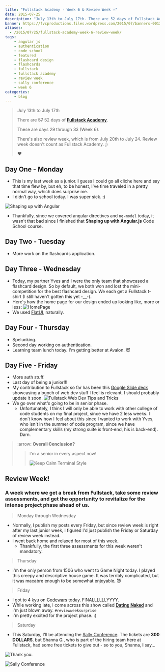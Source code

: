 ```yaml
---
title: "Fullstack Academy - Week 6 & Review Week 🃏"
date: 2015-07-25
description: "July 13th to July 17th. There are 52 days of Fullstack Academy. These are days 29 through 33 (Week 6). There's also review week, which is from July 20th to July 24. Review week doesn't count as Fullstack Academy. ❤️"
banner: https://fvcproductions.files.wordpress.com/2015/07/banners-0013.jpg
aliases:
  - /2015/07/25/fullstack-academy-week-6-review-week/
tags:
    - angular js
    - authentication
    - code school
    - featured
    - flashcard design
    - flashcards
    - fullstack
    - fullstack academy
    - review week
    - sally conference
    - week 6
categories:
    - blog
---
```


> July 13th to July 17th
>
> There are ~~57~~ 52 days of [**Fullstack Academy**](https://www.fullstackacademy.com).
>
> These are days 29 through 33 (Week 6).
>
> There's also review week, which is from July 20th to July 24. Review week doesn't count as Fullstack Academy. ;)
>
> ❤️

## Day One - Monday

- This is my last week as a junior. I guess I could go all cliche here and say that time flew by, but eh, to be honest, I've time traveled in a pretty normal way, which does surprise me.
- I didn't go to school today. I was super sick. :(

![Shaping up with
Angular](https://s3.amazonaws.com/accredible_courses/images/11072/original/shaping-up-with-angular-js-ec0c2defe370994018c29f0b65e56a3b.jpg)

- Thankfully, since we covered angular directives and `ng-model` today, it wasn't that bad since I finished that **Shaping up with Angular.js** Code School course.

## Day Two - Tuesday

- More work on the flashcards application.

## Day Three - Wednesday

- Today, my partner Yves and I were the only team that showcased a flashcard design. So by default, we both won and lost the mini-competition for the best flashcard design. We each get a Fullstack t-shirt (I still haven't gotten this yet -\_\_-).
- Here's how the home page for our design ended up looking like, more or less: ![HomePage](https://i.imgur.com/8Lh7IJw.png)
- We used [FlatUI](https://designmodo.github.io/Flat-UI/), naturally.

## Day Four - Thursday

- Spelunking.
- Second day working on authentication.
- Learning team lunch today. I'm getting better at Avalon. 😈

## Day Five - Friday

- More auth stuff.
- Last day of being a junior!!!
- My contribution to Fullstack so far has been this [Google Slide deck](https://docs.google.com/presentation/d/1ZUYwxJzXCNsvC7x_tiwVRCIGVljh5EFzanV1U9WJl18/edit?usp=sharing) showcasing a bunch of web dev stuff I feel is relevant. I should probably update it soon. ![Fullstack Web Dev Tips and Tricks](https://i.imgur.com/hDbtU5A.png)
- We go over what's going to be in senior phase.
  - Unfortunately, I think I will only be able to work with other college of code students on my final project, since we have 2 less weeks. I don't know how I feel about this since I wanted to work with Yves, who isn't in the summer of code program, since we have complementary skills (my strong suite is front-end, his is back-end). Darn.

> :arrow: **Overall Conclusion?**
>
> > I'm a senior in every aspect now!
> >
> > ![Keep Calm Terminal
Style](https://sd.keepcalm-o-matic.co.uk/i/keep-calm-because-finally-i-m-senior-8.png)

## Review Week!

### A week where we get a break from Fullstack, take some review assessments, and get the opportunity to revitalize for the intense project phase ahead of us.

> Monday through Wednesday

- Normally, I publish my posts every Friday, but since review week is right after my last junior week, I figured I'd just publish the Friday or Saturday of review week instead.
- I went back home and relaxed for most of this week.
  - Thankfully, the first three assessments for this week weren't mandatory.

> Thursday

- I'm the only person from 1506 who went to Game Night today. I played this creepy and descriptive house game. It was terribly complicated, but it was macabre enough to be somewhat enjoyable. 😈

> Friday

- I got to 4 kyu on [Codewars](https://codewars.com/users/fvcproductions) today. FINALLLLLLYYYY.
- While working late, I come across this show called [**Dating Naked**](https://www.wikiwand.com/en/Dating_Naked) and I'm just blown away. `#reviewweeksurprise`
- I'm pretty excited for the project phase. :)

> Saturday

- This Saturday, I'll be attending the [Sally Conference](https://www.meetup.com/WomenWhoCodeNYC/events/223064683/). The tickets are **300 DOLLARS**, but Shanna G., who is part of the hiring team here at Fullstack, had some free tickets to give out - so to you, Shanna, I say...

![Thank you.](https://media.giphy.com/media/3oEduJnper1UdNqreg/giphy.gif)

![Sally Conference](https://fvcproductions.files.wordpress.com/2015/07/106e4-1432076952614.png)

